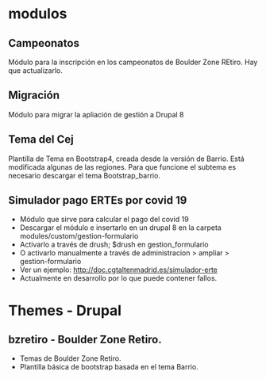 # modulos
## Campeonatos
Módulo para la inscripción en los campeonatos de Boulder Zone REtiro. Hay que actualizarlo.
## Migración
Módulo para migrar la apliación de gestión a Drupal 8
## Tema del Cej
Plantilla de Tema en Bootstrap4, creada desde la versión de Barrio. Está modificada algunas de las regiones. Para que funcione el subtema es necesario descargar el tema Bootstrap_barrio.
## Simulador pago ERTEs por covid 19
* Módulo que sirve para calcular el pago del covid 19
* Descargar el módulo e insertarlo en un drupal 8 en la carpeta modules/custom/gestion-formulario
* Activarlo a través de drush; $drush en gestion_formulario
* O activarlo manualmente a través de administracion > ampliar > gestion-formulario
* Ver un ejemplo: http://doc.cgtaltenmadrid.es/simulador-erte
* Actualmente en desarrollo por lo que puede contener fallos.
# Themes - Drupal 
## bzretiro - Boulder Zone Retiro.
* Temas de Boulder Zone Retiro.
* Plantilla básica de bootstrap basada en el tema Barrio.


